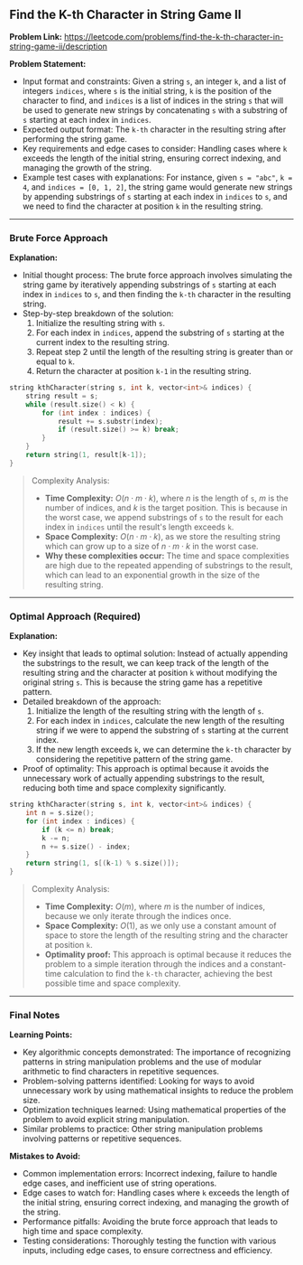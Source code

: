 ## Find the K-th Character in String Game II
**Problem Link:** https://leetcode.com/problems/find-the-k-th-character-in-string-game-ii/description

**Problem Statement:**
- Input format and constraints: Given a string `s`, an integer `k`, and a list of integers `indices`, where `s` is the initial string, `k` is the position of the character to find, and `indices` is a list of indices in the string `s` that will be used to generate new strings by concatenating `s` with a substring of `s` starting at each index in `indices`.
- Expected output format: The `k-th` character in the resulting string after performing the string game.
- Key requirements and edge cases to consider: Handling cases where `k` exceeds the length of the initial string, ensuring correct indexing, and managing the growth of the string.
- Example test cases with explanations: For instance, given `s = "abc"`, `k = 4`, and `indices = [0, 1, 2]`, the string game would generate new strings by appending substrings of `s` starting at each index in `indices` to `s`, and we need to find the character at position `k` in the resulting string.

---

### Brute Force Approach

**Explanation:**
- Initial thought process: The brute force approach involves simulating the string game by iteratively appending substrings of `s` starting at each index in `indices` to `s`, and then finding the `k-th` character in the resulting string.
- Step-by-step breakdown of the solution:
  1. Initialize the resulting string with `s`.
  2. For each index in `indices`, append the substring of `s` starting at the current index to the resulting string.
  3. Repeat step 2 until the length of the resulting string is greater than or equal to `k`.
  4. Return the character at position `k-1` in the resulting string.

```cpp
string kthCharacter(string s, int k, vector<int>& indices) {
    string result = s;
    while (result.size() < k) {
        for (int index : indices) {
            result += s.substr(index);
            if (result.size() >= k) break;
        }
    }
    return string(1, result[k-1]);
}
```

> Complexity Analysis:
> - **Time Complexity:** $O(n \cdot m \cdot k)$, where $n$ is the length of `s`, $m$ is the number of indices, and $k$ is the target position. This is because in the worst case, we append substrings of `s` to the result for each index in `indices` until the result's length exceeds `k`.
> - **Space Complexity:** $O(n \cdot m \cdot k)$, as we store the resulting string which can grow up to a size of $n \cdot m \cdot k$ in the worst case.
> - **Why these complexities occur:** The time and space complexities are high due to the repeated appending of substrings to the result, which can lead to an exponential growth in the size of the resulting string.

---

### Optimal Approach (Required)

**Explanation:**
- Key insight that leads to optimal solution: Instead of actually appending the substrings to the result, we can keep track of the length of the resulting string and the character at position `k` without modifying the original string `s`. This is because the string game has a repetitive pattern.
- Detailed breakdown of the approach:
  1. Initialize the length of the resulting string with the length of `s`.
  2. For each index in `indices`, calculate the new length of the resulting string if we were to append the substring of `s` starting at the current index.
  3. If the new length exceeds `k`, we can determine the `k-th` character by considering the repetitive pattern of the string game.
- Proof of optimality: This approach is optimal because it avoids the unnecessary work of actually appending substrings to the result, reducing both time and space complexity significantly.

```cpp
string kthCharacter(string s, int k, vector<int>& indices) {
    int n = s.size();
    for (int index : indices) {
        if (k <= n) break;
        k -= n;
        n += s.size() - index;
    }
    return string(1, s[(k-1) % s.size()]);
}
```

> Complexity Analysis:
> - **Time Complexity:** $O(m)$, where $m$ is the number of indices, because we only iterate through the indices once.
> - **Space Complexity:** $O(1)$, as we only use a constant amount of space to store the length of the resulting string and the character at position `k`.
> - **Optimality proof:** This approach is optimal because it reduces the problem to a simple iteration through the indices and a constant-time calculation to find the `k-th` character, achieving the best possible time and space complexity.

---

### Final Notes

**Learning Points:**
- Key algorithmic concepts demonstrated: The importance of recognizing patterns in string manipulation problems and the use of modular arithmetic to find characters in repetitive sequences.
- Problem-solving patterns identified: Looking for ways to avoid unnecessary work by using mathematical insights to reduce the problem size.
- Optimization techniques learned: Using mathematical properties of the problem to avoid explicit string manipulation.
- Similar problems to practice: Other string manipulation problems involving patterns or repetitive sequences.

**Mistakes to Avoid:**
- Common implementation errors: Incorrect indexing, failure to handle edge cases, and inefficient use of string operations.
- Edge cases to watch for: Handling cases where `k` exceeds the length of the initial string, ensuring correct indexing, and managing the growth of the string.
- Performance pitfalls: Avoiding the brute force approach that leads to high time and space complexity.
- Testing considerations: Thoroughly testing the function with various inputs, including edge cases, to ensure correctness and efficiency.